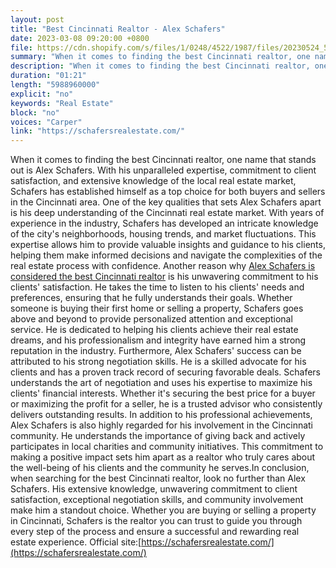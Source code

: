 ```yaml
---
layout: post
title: "Best Cincinnati Realtor - Alex Schafers"
date: 2023-03-08 09:20:00 +0800
file: https://cdn.shopify.com/s/files/1/0248/4522/1987/files/20230524_5.mp3?v=1684904896
summary: "When it comes to finding the best Cincinnati realtor, one name that stands out is Alex Schafers. With his unparalleled expertise, commitment to client satisfaction, and extensive knowledge of the local real estate market, Schafers has established himself as a top choice for both buyers and sellers in the Cincinnati area. One of the key qualities that sets Alex Schafers apart is his deep understanding of the Cincinnati real estate market. With years of experience in the industry, Schafers has developed an intricate knowledge of the city's neighborhoods, housing trends, and market fluctuations. This expertise allows him to provide valuable insights and guidance to his clients, helping them make informed decisions and navigate the complexities of the real estate process with confidence. Another reason why Alex Schafers is considered the best Cincinnati realtor is his unwavering commitment to his clients' satisfaction. He takes the time to listen to his clients' needs and preferences, ensuring that he fully understands their goals. Whether someone is buying their first home or selling a property, Schafers goes above and beyond to provide personalized attention and exceptional service. He is dedicated to helping his clients achieve their real estate dreams, and his professionalism and integrity have earned him a strong reputation in the industry. Furthermore, Alex Schafers' success can be attributed to his strong negotiation skills. He is a skilled advocate for his clients and has a proven track record of securing favorable deals. Schafers understands the art of negotiation and uses his expertise to maximize his clients' financial interests. Whether it's securing the best price for a buyer or maximizing the profit for a seller, he is a trusted advisor who consistently delivers outstanding results. In addition to his professional achievements, Alex Schafers is also highly regarded for his involvement in the Cincinnati community. He understands the importance of giving back and actively participates in local charities and community initiatives. This commitment to making a positive impact sets him apart as a realtor who truly cares about the well-being of his clients and the community he serves.In conclusion, when searching for the best Cincinnati realtor, look no further than Alex Schafers. His extensive knowledge, unwavering commitment to client satisfaction, exceptional negotiation skills, and community involvement make him a standout choice. Whether you are buying or selling a property in Cincinnati, Schafers is the realtor you can trust to guide you through every step of the process and ensure a successful and rewarding real estate experience."
description: "When it comes to finding the best Cincinnati realtor, one name that stands out is Alex Schafers. With his unparalleled expertise, commitment to client satisfaction, and extensive knowledge of the local real estate market, Schafers has established himself as a top choice for both buyers and sellers in the Cincinnati area. One of the key qualities that sets Alex Schafers apart is his deep understanding of the Cincinnati real estate market. With years of experience in the industry, Schafers has developed an intricate knowledge of the city's neighborhoods, housing trends, and market fluctuations. This expertise allows him to provide valuable insights and guidance to his clients, helping them make informed decisions and navigate the complexities of the real estate process with confidence. Another reason why <a href='https://schafersrealestate.com/'>Alex Schafers is considered the best Cincinnati realtor</a> is his unwavering commitment to his clients' satisfaction. He takes the time to listen to his clients' needs and preferences, ensuring that he fully understands their goals. Whether someone is buying their first home or selling a property, Schafers goes above and beyond to provide personalized attention and exceptional service. He is dedicated to helping his clients achieve their real estate dreams, and his professionalism and integrity have earned him a strong reputation in the industry. Furthermore, Alex Schafers' success can be attributed to his strong negotiation skills. He is a skilled advocate for his clients and has a proven track record of securing favorable deals. Schafers understands the art of negotiation and uses his expertise to maximize his clients' financial interests. Whether it's securing the best price for a buyer or maximizing the profit for a seller, he is a trusted advisor who consistently delivers outstanding results. In addition to his professional achievements, Alex Schafers is also highly regarded for his involvement in the Cincinnati community. He understands the importance of giving back and actively participates in local charities and community initiatives. This commitment to making a positive impact sets him apart as a realtor who truly cares about the well-being of his clients and the community he serves.In conclusion, when searching for the best Cincinnati realtor, look no further than Alex Schafers. His extensive knowledge, unwavering commitment to client satisfaction, exceptional negotiation skills, and community involvement make him a standout choice. Whether you are buying or selling a property in Cincinnati, Schafers is the realtor you can trust to guide you through every step of the process and ensure a successful and rewarding real estate experience. Official site:<a href='https://schafersrealestate.com/'>https://schafersrealestate.com/</a> "
duration: "01:21"
length: "5988960000"
explicit: "no"
keywords: "Real Estate"
block: "no"
voices: "Carper"
link: "https://schafersrealestate.com/"
---
```


When it comes to finding the best Cincinnati realtor, one name that stands out is Alex Schafers. With his unparalleled expertise, commitment to client satisfaction, and extensive knowledge of the local real estate market, Schafers has established himself as a top choice for both buyers and sellers in the Cincinnati area. One of the key qualities that sets Alex Schafers apart is his deep understanding of the Cincinnati real estate market. With years of experience in the industry, Schafers has developed an intricate knowledge of the city's neighborhoods, housing trends, and market fluctuations. This expertise allows him to provide valuable insights and guidance to his clients, helping them make informed decisions and navigate the complexities of the real estate process with confidence. Another reason why [Alex Schafers is considered the best Cincinnati realtor](https://schafersrealestate.com/) is his unwavering commitment to his clients' satisfaction. He takes the time to listen to his clients' needs and preferences, ensuring that he fully understands their goals. Whether someone is buying their first home or selling a property, Schafers goes above and beyond to provide personalized attention and exceptional service. He is dedicated to helping his clients achieve their real estate dreams, and his professionalism and integrity have earned him a strong reputation in the industry. Furthermore, Alex Schafers' success can be attributed to his strong negotiation skills. He is a skilled advocate for his clients and has a proven track record of securing favorable deals. Schafers understands the art of negotiation and uses his expertise to maximize his clients' financial interests. Whether it's securing the best price for a buyer or maximizing the profit for a seller, he is a trusted advisor who consistently delivers outstanding results. In addition to his professional achievements, Alex Schafers is also highly regarded for his involvement in the Cincinnati community. He understands the importance of giving back and actively participates in local charities and community initiatives. This commitment to making a positive impact sets him apart as a realtor who truly cares about the well-being of his clients and the community he serves.In conclusion, when searching for the best Cincinnati realtor, look no further than Alex Schafers. His extensive knowledge, unwavering commitment to client satisfaction, exceptional negotiation skills, and community involvement make him a standout choice. Whether you are buying or selling a property in Cincinnati, Schafers is the realtor you can trust to guide you through every step of the process and ensure a successful and rewarding real estate experience. Official site:[https://schafersrealestate.com/](https://schafersrealestate.com/)
